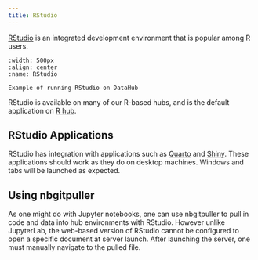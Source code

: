```yaml
---
title: RStudio
---
```


[RStudio](https://posit.co/products/open-source/rstudio) is an integrated development environment that is popular among R users.

```{figure} ../images/rstudio.png
:width: 500px
:align: center
:name: RStudio

Example of running RStudio on DataHub
```

RStudio is available on many of our R-based hubs, and is the default application on [R hub](https://r.datahub.berkeley.edu).


## RStudio Applications

RStudio has integration with applications such as [Quarto](quarto) and [Shiny](shiny). These applications should work as they do on desktop machines. Windows and tabs will be launched as expected.

## Using nbgitpuller

As one might do with Jupyter notebooks, one can use nbgitpuller to pull in code and data into hub environments with RStudio. However unlike JupyterLab, the web-based version of RStudio cannot be configured to open a specific document at server launch. After launching the server, one must manually navigate to the pulled file.
